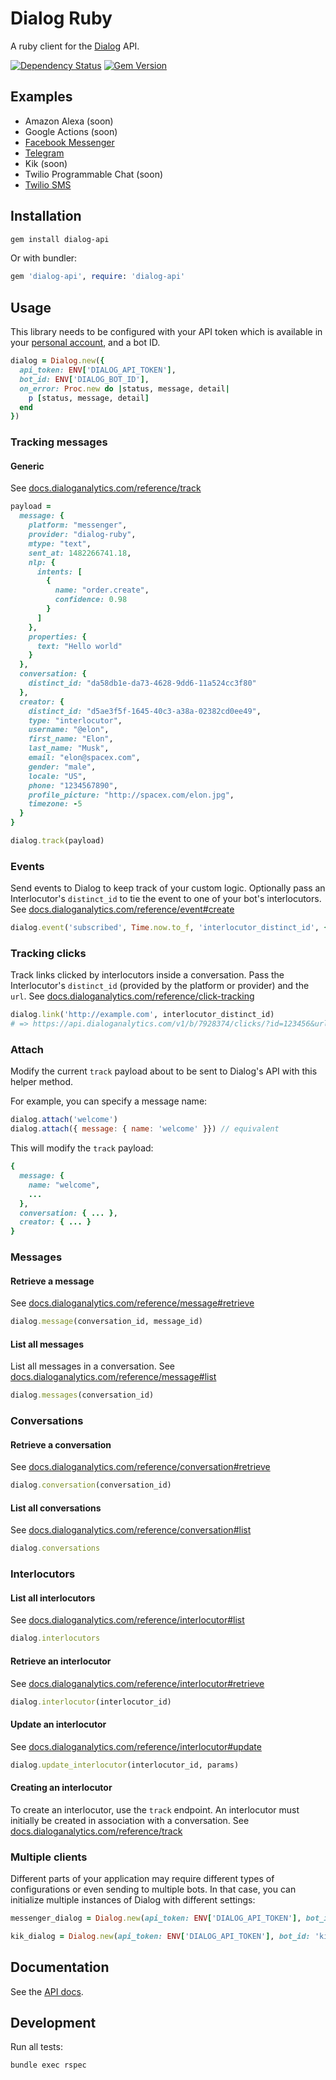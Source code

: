# Dialog Ruby

A ruby client for the [Dialog](https://dialoganalytics.com) API.

[![Dependency Status](https://gemnasium.com/badges/github.com/dialoganalytics/dialog-ruby.svg)](https://gemnasium.com/github.com/dialoganalytics/dialog-ruby)
[![Gem Version](https://badge.fury.io/rb/dialog-api.svg)](https://badge.fury.io/rb/dialog-api)

## Examples

- Amazon Alexa (soon)
- Google Actions (soon)
- [Facebook Messenger](https://github.com/dialoganalytics/messenger-ruby-example)
- [Telegram](https://github.com/dialoganalytics/telegram-ruby-example)
- Kik (soon)
- Twilio Programmable Chat (soon)
- [Twilio SMS](https://github.com/dialoganalytics/twilio-sms-ruby-example)

## Installation

```bash
gem install dialog-api
```

Or with bundler:

```ruby
gem 'dialog-api', require: 'dialog-api'
```

## Usage

This library needs to be configured with your API token which is available in your [personal account](http://app.dialoganalytics.com/users/edit), and a bot ID.

```ruby
dialog = Dialog.new({
  api_token: ENV['DIALOG_API_TOKEN'],
  bot_id: ENV['DIALOG_BOT_ID'],
  on_error: Proc.new do |status, message, detail|
    p [status, message, detail]
  end
})
```

### Tracking messages

#### Generic

See [docs.dialoganalytics.com/reference/track](https://docs.dialoganalytics.com/reference/track)

```ruby
payload =
  message: {
    platform: "messenger",
    provider: "dialog-ruby",
    mtype: "text",
    sent_at: 1482266741.18,
    nlp: {
      intents: [
        {
          name: "order.create",
          confidence: 0.98
        }
      ]
    },
    properties: {
      text: "Hello world"
    }
  },
  conversation: {
    distinct_id: "da58db1e-da73-4628-9dd6-11a524cc3f80"
  },
  creator: {
    distinct_id: "d5ae3f5f-1645-40c3-a38a-02382cd0ee49",
    type: "interlocutor",
    username: "@elon",
    first_name: "Elon",
    last_name: "Musk",
    email: "elon@spacex.com",
    gender: "male",
    locale: "US",
    phone: "1234567890",
    profile_picture: "http://spacex.com/elon.jpg",
    timezone: -5
  }
}

dialog.track(payload)
```

### Events

Send events to Dialog to keep track of your custom logic. Optionally pass an Interlocutor's `distinct_id` to tie the event to one of your bot's interlocutors. See [docs.dialoganalytics.com/reference/event#create](https://docs.dialoganalytics.com/reference/event#create)

```ruby
dialog.event('subscribed', Time.now.to_f, 'interlocutor_distinct_id', { custom: 'value' })
```

### Tracking clicks

Track links clicked by interlocutors inside a conversation. Pass the Interlocutor's `distinct_id` (provided by the platform or provider) and the `url`. See [docs.dialoganalytics.com/reference/click-tracking](https://docs.dialoganalytics.com/reference/click-tracking/)

```ruby
dialog.link('http://example.com', interlocutor_distinct_id)
# => https://api.dialoganalytics.com/v1/b/7928374/clicks/?id=123456&url=http%3A%2F%2Fexample.com
```

### Attach

Modify the current `track` payload about to be sent to Dialog's API with this helper method.

For example, you can specify a message name:

```js
dialog.attach('welcome')
dialog.attach({ message: { name: 'welcome' }}) // equivalent
```

This will modify the `track` payload:

```ruby
{
  message: {
    name: "welcome",
    ...
  },
  conversation: { ... },
  creator: { ... }
}
```

### Messages

#### Retrieve a message

See [docs.dialoganalytics.com/reference/message#retrieve](https://docs.dialoganalytics.com/reference/message#retrieve)

```ruby
dialog.message(conversation_id, message_id)
```

#### List all messages

List all messages in a conversation. See [docs.dialoganalytics.com/reference/message#list](https://docs.dialoganalytics.com/reference/message#list)

```ruby
dialog.messages(conversation_id)
```

### Conversations

#### Retrieve a conversation

See [docs.dialoganalytics.com/reference/conversation#retrieve](https://docs.dialoganalytics.com/reference/conversation#retrieve)

```ruby
dialog.conversation(conversation_id)
```

#### List all conversations

See [docs.dialoganalytics.com/reference/conversation#list](https://docs.dialoganalytics.com/reference/conversation#list)

```ruby
dialog.conversations
```

### Interlocutors

#### List all interlocutors

See [docs.dialoganalytics.com/reference/interlocutor#list](https://docs.dialoganalytics.com/reference/interlocutor#list)

```ruby
dialog.interlocutors
```

#### Retrieve an interlocutor

See [docs.dialoganalytics.com/reference/interlocutor#retrieve](https://docs.dialoganalytics.com/reference/interlocutor#retrieve)

```ruby
dialog.interlocutor(interlocutor_id)
```

#### Update an interlocutor

See [docs.dialoganalytics.com/reference/interlocutor#update](https://docs.dialoganalytics.com/reference/interlocutor#update)

```ruby
dialog.update_interlocutor(interlocutor_id, params)
```

#### Creating an interlocutor

To create an interlocutor, use the `track` endpoint. An interlocutor must initially be created in association with a conversation. See [docs.dialoganalytics.com/reference/track](https://docs.dialoganalytics.com/reference/track/)

### Multiple clients

Different parts of your application may require different types of configurations or even sending to multiple bots. In that case, you can initialize multiple instances of Dialog with different settings:

```ruby
messenger_dialog = Dialog.new(api_token: ENV['DIALOG_API_TOKEN'], bot_id: 'messenger_bot_id')

kik_dialog = Dialog.new(api_token: ENV['DIALOG_API_TOKEN'], bot_id: 'kik_bot_id')
```

## Documentation

See the [API docs](https://docs.dialoganalytics.com).

## Development

Run all tests:

```bash
bundle exec rspec
```
